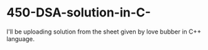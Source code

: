 # 450-DSA-solution-in-C-
I'll be uploading solution from the sheet given by love bubber in C++ language.
